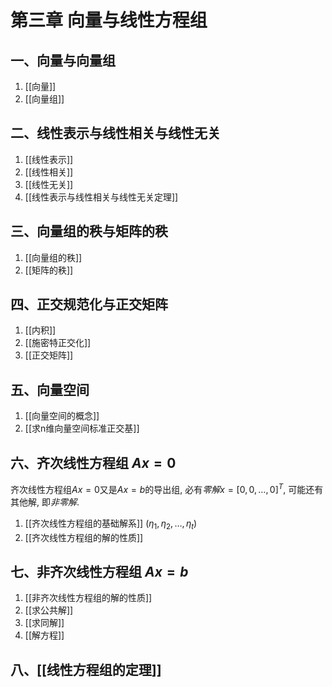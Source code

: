 # 第三章 向量与线性方程组
## 一、向量与向量组
1. [[向量]]
2. [[向量组]]

## 二、线性表示与线性相关与线性无关
1. [[线性表示]]
2. [[线性相关]]
3. [[线性无关]]
4. [[线性表示与线性相关与线性无关定理]]

## 三、向量组的秩与矩阵的秩
1. [[向量组的秩]]
2. [[矩阵的秩]]

## 四、正交规范化与正交矩阵
1. [[内积]]
2. [[施密特正交化]]
3. [[正交矩阵]]
   
## 五、向量空间
1. [[向量空间的概念]]
2. [[求n维向量空间标准正交基]]

## 六、齐次线性方程组 $Ax=0$
齐次线性方程组$Ax=0$又是$Ax=b$的导出组, 必有*零解*$x=[0, 0, \dots, 0]^T$, 可能还有其他解, 即*非零解*.
1. [[齐次线性方程组的基础解系]] $(\eta_1, \eta_2, \dots, \eta_t)$
2. [[齐次线性方程组的解的性质]]

## 七、非齐次线性方程组 $Ax=b$
1. [[非齐次线性方程组的解的性质]]
1. [[求公共解]]
1. [[求同解]]
1. [[解方程]]

## 八、[[线性方程组的定理]]
